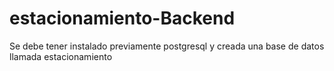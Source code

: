 # estacionamiento-Backend

Se debe tener instalado previamente postgresql y creada una base de datos llamada estacionamiento
